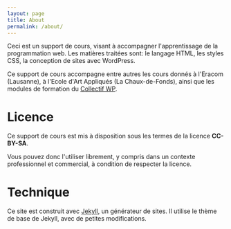 ```yaml
---
layout: page
title: About
permalink: /about/
---
```


Ceci est un support de cours, visant à accompagner l'apprentissage de la programmation web. Les matières traitées sont: le langage HTML, les styles CSS, la conception de sites avec WordPress.

Ce support de cours accompagne entre autres les cours donnés à l'Eracom (Lausanne), à l'Ecole d'Art Appliqués (La Chaux-de-Fonds), ainsi que les modules de formation du [Collectif WP](http://collectifwp.ch).

Licence
==

Ce support de cours est mis à disposition sous les termes de la licence **CC-BY-SA**.

Vous pouvez donc l'utiliser librement, y compris dans un contexte professionnel et commercial, à condition de respecter la licence.

Technique
==

Ce site est construit avec [Jekyll](http://jekyllrb.com/), un générateur de sites. Il utilise le thème de base de Jekyll, avec de petites modifications.